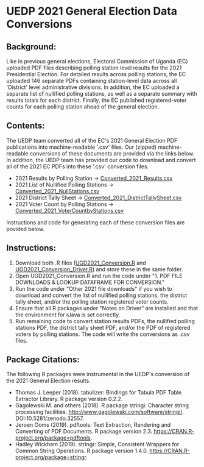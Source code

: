 # UEDP 2021 General Election Data Conversions
## Background:
Like in previous general elections, Electoral Commission of Uganda (EC) uploaded PDF files describing polling station level results for the 2021 Presidential Election. For detailed results across polling stations, the EC uploaded 146 separate PDFs containing station-level data across all 'District' level administrative divisions. In addition, the EC uploaded a separate list of nullified polling stations, as well as a separate summary with results totals for each district. Finally, the EC published registered-voter counts for each polling station ahead of the general election.

## Contents:
The UEDP team converted all of the EC's 2021 General Election PDF publications into machine-readable '.csv' files. Our (zipped) machine-readable conversions of these documents are provided via the links below. In addition, the UEDP team has provided our code to download and convert all of the 2021 EC PDFs into these '.csv' conversion files.
* 2021 Results by Polling Station &#8594; [Converted_2021_Results.csv](https://github.com/bt-IRI/UEDP/raw/master/Original%20File%20Conversions/2021%20File%20Conversions/Converted_2021_Results.7z)
* 2021 List of Nullified Polling Stations &#8594; [Converted_2021_NullStations.csv](https://github.com/bt-IRI/UEDP/raw/master/Original%20File%20Conversions/2021%20File%20Conversions/Converted_2021_NullStations.7z)
* 2021 District Tally Sheet &#8594; [Converted_2021_DistrictTallySheet.csv](https://github.com/bt-IRI/UEDP/raw/master/Original%20File%20Conversions/2021%20File%20Conversions/Converted_2021_DistrictTallySheet.7z)
* 2021 Voter Count by Polling Stations &#8594; [Converted_2021_VoterCountbyStations.csv](https://github.com/bt-IRI/UEDP/raw/master/Original%20File%20Conversions/2021%20File%20Conversions/Converted_2021_VoterCountbyStations.7z)

Instructions and code for generating each of these conversion files are povided below.

## Instructions:
1. Download both .R files ([UGD2021_Conversion.R](https://github.com/bt-IRI/UEDP/blob/master/Original%20File%20Conversions/2021%20File%20Conversions/UGD2021_Conversion.R) and [UGD2021_Conversion_Driver.R](https://github.com/bt-IRI/UEDP/blob/master/Original%20File%20Conversions/2021%20File%20Conversions/UGD2021_Conversion_Driver.R)) and store these in the same folder.
2. Open UGD2021_Conversion.R and run the code under "1. PDF FILE DOWNLOADS & LOOKUP DATAFRAME FOR CONVERSION." 
3. Run the code under "Other 2021 file downloads" if you wish to download and convert the list of nullified polling stations, the district tally sheet, and/or the polling station registered voter counts.
4. Ensure that all R packages under "Notes on Driver" are installed and that the environment for rJava is set correctly.
5. Run remaining code to convert station results PDFs, the nullified polling stations PDF, the district tally sheet PDF, and/or the PDF of registered voters by polling stations. The code will write the conversions as .csv files.



## Package Citations:
The following R packages were instrumental in the UEDP's conversion of the 2021 General Election results.
* Thomas J. Leeper (2018). tabulizer: Bindings for Tabula PDF Table Extractor Library. R package version 0.2.2.
* Gagolewski M. and others (2018). R package stringi: Character string processing facilities. http://www.gagolewski.com/software/stringi/. DOI:10.5281/zenodo.32557.
* Jeroen Ooms (2019). pdftools: Text Extraction, Rendering and Converting of PDF Documents. R package version 2.3.
  https://CRAN.R-project.org/package=pdftools.
* Hadley Wickham (2019). stringr: Simple, Consistent Wrappers for Common String Operations. R package version 1.4.0. https://CRAN.R-project.org/package=stringr.


